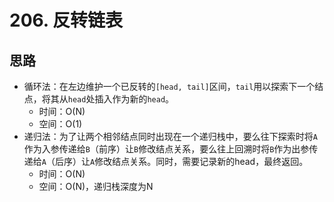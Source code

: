 # 206. 反转链表

## 思路

- 循环法：在左边维护一个已反转的`[head, tail]`区间，`tail`用以探索下一个结点，将其从`head`处插入作为新的`head`。
  - 时间：O(N)
  - 空间：O(1)
- 递归法：为了让两个相邻结点同时出现在一个递归栈中，要么往下探索时将`A`作为入参传递给`B`（前序）让`B`修改结点关系，要么往上回溯时将`B`作为出参传递给`A`（后序）让`A`修改结点关系。同时，需要记录新的head，最终返回。
  - 时间：O(N)
  - 空间：O(N)，递归栈深度为N
